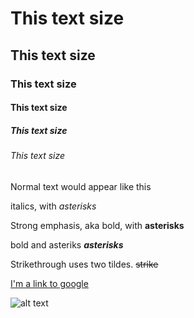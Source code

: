 # This text size
## This text size
### This text size
#### This text size
##### This text size
###### This text size




Normal text would appear like this


italics, with *asterisks* 

Strong emphasis, aka bold, with **asterisks**

bold and asteriks **_asterisks_** 

Strikethrough uses two tildes. ~~strike~~

[I'm a link to google](https://www.google.com)

![alt text](https://goo.gl/images/GT6foc "This text will show when you hover over the picture")

